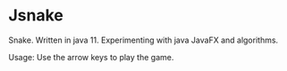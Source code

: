 # Jsnake

Snake. Written in java 11. Experimenting with java JavaFX and algorithms.

Usage:
Use the arrow keys to play the game.
